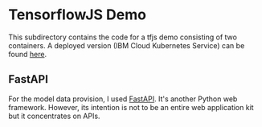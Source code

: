 # TensorflowJS Demo

This subdirectory contains the code for a tfjs demo consisting of two containers.
A deployed version (IBM Cloud Kubernetes Service) can be found [here](http://173.193.68.8:31323/).

## FastAPI

For the model data provision, I used [FastAPI](https://fastapi.tiangolo.com).
It's another Python web framework.
However, its intention is not to be an entire web application kit but it concentrates on APIs.
